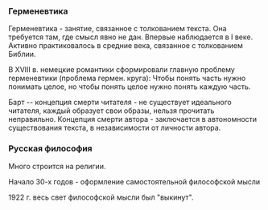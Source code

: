 ### Герменевтика
Герменевтика - занятие, связанное с толкованием текста. 
Она требуется там, где смысл явно не дан.
Впервые наблюдается в I веке. Активно практиковалось в средние века, связанное с толкованием Библии. 

В XVIII в. немецкие романтики сформировали главную проблему герменевтики (проблема гермен. круга): Чтобы понять часть нужно понимать целое, но чтобы понять целое нужно понять каждую часть.

Барт -- концепция смерти читателя - не существует идеального читателя, каждый образует свои образы, нельзя прочитать неправильно.
Концепция смерти автора - заключается в автономности существования текста, в независимости от личности автора.


### Русская философия

Много строится на религии. 

Начало 30-х годов - оформление самостоятельной философской мысли 

1922 г. весь свет философской мысли был "выкинут".
